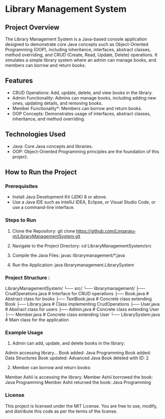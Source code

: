 # Library Management System

## Project Overview

The Library Management System is a Java-based console application designed to demonstrate core Java concepts such as Object-Oriented Programming (OOP), including inheritance, interfaces, abstract classes, method overriding, and CRUD (Create, Read, Update, Delete) operations. It simulates a simple library system where an admin can manage books, and members can borrow and return books.

## Features

- CRUD Operations: Add, update, delete, and view books in the library.
- Admin Functionality: Admins can manage books, including adding new ones, updating details, and removing books.
- Member Functionality*: Members can borrow and return books.
- OOP Concepts: Demonstrates usage of interfaces, abstract classes, inheritance, and method overriding.

## Technologies Used

- Java: Core Java concepts and libraries.
- OOP: Object-Oriented Programming principles are the foundation of this project.

## How to Run the Project

### Prerequisites

- Install Java Development Kit (JDK) 8 or above.
- Use a Java IDE such as IntelliJ IDEA, Eclipse, or Visual Studio Code, or use a command-line interface.

### Steps to Run

1. Clone the Repository:
   git clone https://github.com/Lingaraju-m/LibraryManagementSystem.git

2. Navigate to the Project Directory:
    cd LibraryManagementSystem/src

3. Compile the Java Files:
    javac librarymanagement/*.java

4. Run the Application:
    java librarymanagement.LibrarySystem


### Project Structure :

LibraryManagementSystem/
└── src/
    └── librarymanagement/
        ├── CrudOperations.java  # Interface for CRUD operations
        ├── Book.java            # Abstract class for books
        ├── TextBook.java        # Concrete class extending Book
        ├── Library.java         # Class implementing CrudOperations
        ├── User.java            # Abstract class for users
        ├── Admin.java           # Concrete class extending User
        ├── Member.java          # Concrete class extending User
        └── LibrarySystem.java   # Main class for the application



### Example Usage

1. Admin can add, update, and delete books in the library:

Admin accessing library...
Book added: Java Programming
Book added: Data Structures
Book updated: Advanced Java
Book deleted with ID: 2

2. Member can borrow and return books:

Member Ashii is accessing the library.
Member Ashii borrowed the book: Java Programming
Member Ashii returned the book: Java Programming


### License
This project is licensed under the MIT License. You are free to use, modify, and distribute this code as per the terms of the license.









